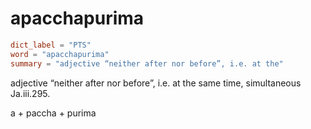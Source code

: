 # apacchapurima

``` toml
dict_label = "PTS"
word = "apacchapurima"
summary = "adjective “neither after nor before”, i.e. at the"
```

adjective “neither after nor before”, i.e. at the same time, simultaneous Ja.iii.295.

a \+ paccha \+ purima

